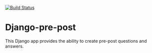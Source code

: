 [![Build Status](https://travis-ci.org/CSnap/Django-pre-post.svg?branch=master)](https://travis-ci.org/CSnap/Django-pre-post)

# Django-pre-post
This Django app provides the ability to create pre-post questions and answers.
